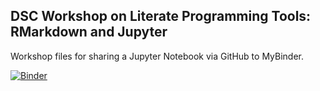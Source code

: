 ## DSC Workshop on Literate Programming Tools: RMarkdown and Jupyter

Workshop files for sharing a Jupyter Notebook via GitHub to MyBinder.

[![Binder](https://mybinder.org/badge_logo.svg)](https://mybinder.org/v2/gh/skhair/dsc-workshop-ipynb/fee7d361a47700fbac936b38368c8157cf9b4a12?filepath=Cars_Analysis_Notebook.ipynb)
